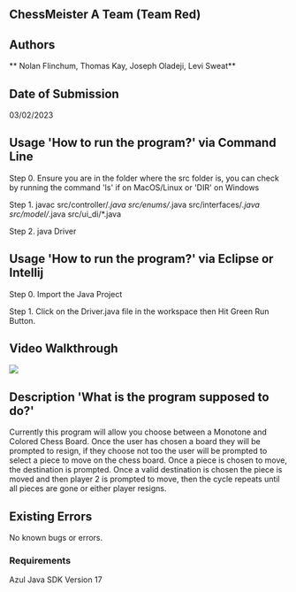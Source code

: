 ## ChessMeister A Team (Team Red)


## Authors
** Nolan Flinchum, Thomas Kay, Joseph Oladeji, Levi Sweat**


## Date of Submission
03/02/2023


## Usage 'How to run the program?' via Command Line

Step 0. Ensure you are in the folder where the src folder is, you can check by running the command
'ls' if on MacOS/Linux or 'DIR' on Windows 

Step 1. javac src/controller/*.java src/enums/*.java src/interfaces/*.java src/model/*.java src/ui_di/*.java

Step 2. java Driver


## Usage 'How to run the program?' via Eclipse or Intellij

Step 0. Import the Java Project

Step 1. Click on the Driver.java file in the workspace then Hit Green Run Button.

## Video Walkthrough

<img src='https://i.gyazo.com/ac5503a22e7d2aa182bfe3d02709ef00.mp4'/>



## Description 'What is the program supposed to do?'
Currently this program will allow you choose between a Monotone and Colored Chess Board.
Once the user has chosen a board they will be prompted to resign, if they choose not too
the user will be prompted to select a piece to move on the chess board. Once a piece is 
chosen to move, the destination is prompted. Once a valid destination is chosen the piece
is moved and then player 2 is prompted to move, then the cycle repeats until all pieces are
gone or either player resigns.


## Existing Errors
No known bugs or errors.


### Requirements
Azul Java SDK Version 17
